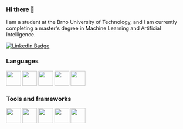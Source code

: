 ### Hi there 👋

I am a student at the Brno University of Technology, and I am currently completing a master's degree in Machine Learning and Artificial Intelligence.

<div id="badges">
  <a href="https://www.linkedin.com/in/lukashejcman/">
    <img src="https://img.shields.io/badge/LinkedIn-blue?style=for-the-badge&logo=linkedin&logoColor=white" alt="LinkedIn Badge"/>
  </a>
</div>

### Languages
<img src="https://cdn.jsdelivr.net/gh/devicons/devicon/icons/c/c-plain.svg" width=40/>
<img src="https://cdn.jsdelivr.net/gh/devicons/devicon/icons/python/python-original.svg" width=40/>
<img src="https://cdn.jsdelivr.net/gh/devicons/devicon/icons/go/go-original.svg" width=40/>
<img src="https://cdn.jsdelivr.net/gh/devicons/devicon/icons/godot/godot-original.svg" width=40/>
<img src="https://cdn.jsdelivr.net/gh/devicons/devicon/icons/latex/latex-original.svg" width=40/>

### Tools and frameworks
<img src="https://cdn.jsdelivr.net/gh/devicons/devicon/icons/docker/docker-original.svg" width=40/>
<img src="https://cdn.jsdelivr.net/gh/devicons/devicon/icons/flask/flask-original.svg" width=40/>
<img src="https://cdn.jsdelivr.net/gh/devicons/devicon/icons/ansible/ansible-original.svg" width=40/>
<img src="https://cdn.jsdelivr.net/gh/devicons/devicon/icons/vagrant/vagrant-original.svg" width=40/>
<img src="https://cdn.jsdelivr.net/gh/devicons/devicon/icons/pytorch/pytorch-original.svg" width=40/>

<!--
**hejcman/hejcman** is a ✨ _special_ ✨ repository because its `README.md` (this file) appears on your GitHub profile.

Here are some ideas to get you started:

- 🔭 I’m currently working on ...
- 🌱 I’m currently learning ...
- 👯 I’m looking to collaborate on ...
- 🤔 I’m looking for help with ...
- 💬 Ask me about ...
- 📫 How to reach me
- 😄 Pronouns: ...
- ⚡ Fun fact: ...
-->
